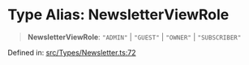 # Type Alias: NewsletterViewRole

> **NewsletterViewRole**: `"ADMIN"` \| `"GUEST"` \| `"OWNER"` \| `"SUBSCRIBER"`

Defined in: [src/Types/Newsletter.ts:72](https://github.com/Fokusdotid/bail/blob/cf6cc85134e12081bc635cea02cc0eee74033a81/src/Types/Newsletter.ts#L72)
